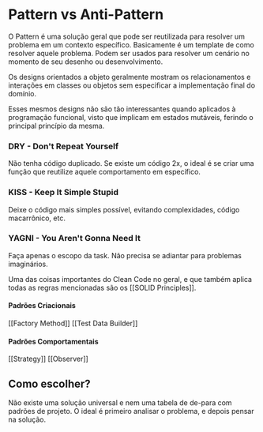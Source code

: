 
# Pattern vs Anti-Pattern

O Pattern é uma solução geral que pode ser reutilizada para resolver um problema em um contexto específico. Basicamente é um template de como resolver aquele problema. Podem ser usados para resolver um cenário no momento de seu desenho ou desenvolvimento.

Os designs orientados a objeto geralmente mostram os relacionamentos e interações em classes ou objetos sem especificar a implementação final do domínio.

Esses mesmos designs não são tão interessantes quando aplicados à programação funcional, visto que implicam em estados mutáveis, ferindo o principal princípio da mesma.

### DRY - Don't Repeat Yourself

Não tenha código duplicado. Se existe um código 2x, o ideal é se criar uma função que reutilize aquele comportamento em específico.

### KISS - Keep It Simple Stupid

Deixe o código mais simples possível, evitando complexidades, código macarrônico, etc.

### YAGNI - You Aren't Gonna Need It

Faça apenas o escopo da task. Não precisa se adiantar para problemas imaginários.


Uma das coisas importantes do Clean Code no geral, e que também aplica todas as regras mencionadas são os [[SOLID Principles]].

#### Padrões Criacionais

[[Factory Method]]
[[Test Data Builder]]

#### Padrões Comportamentais

[[Strategy]]
[[Observer]]

## Como escolher?

Não existe uma solução universal e nem uma tabela de de-para com padrões de projeto. O ideal é primeiro analisar o problema, e depois pensar na solução.